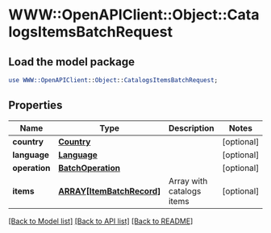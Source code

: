 # WWW::OpenAPIClient::Object::CatalogsItemsBatchRequest

## Load the model package
```perl
use WWW::OpenAPIClient::Object::CatalogsItemsBatchRequest;
```

## Properties
Name | Type | Description | Notes
------------ | ------------- | ------------- | -------------
**country** | [**Country**](Country.md) |  | [optional] 
**language** | [**Language**](Language.md) |  | [optional] 
**operation** | [**BatchOperation**](BatchOperation.md) |  | [optional] 
**items** | [**ARRAY[ItemBatchRecord]**](ItemBatchRecord.md) | Array with catalogs items | [optional] 

[[Back to Model list]](../README.md#documentation-for-models) [[Back to API list]](../README.md#documentation-for-api-endpoints) [[Back to README]](../README.md)


